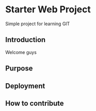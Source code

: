 # Starter Web Project

Simple project for learning GIT

## Introduction

Welcome guys

## Purpose

## Deployment

## How to contribute